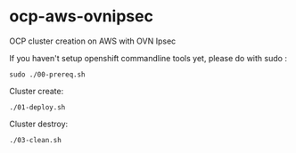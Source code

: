 # ocp-aws-ovnipsec
OCP cluster creation on AWS with OVN Ipsec <br>

If you haven't setup openshift commandline tools yet, please do with sudo :
```
sudo ./00-prereq.sh
```

Cluster create:
```
./01-deploy.sh
```

Cluster destroy:
```
./03-clean.sh
```


